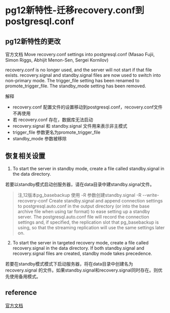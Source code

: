 # pg12新特性-迁移recovery.conf到postgresql.conf

## pg12新特性的更改

官方文档
Move recovery.conf settings into postgresql.conf (Masao Fujii, Simon Riggs, Abhijit Menon-Sen, Sergei Kornilov)

recovery.conf is no longer used, and the server will not start if that file exists. recovery.signal and standby.signal files are now used to switch into non-primary mode. The trigger_file setting has been renamed to promote_trigger_file. The standby_mode setting has been removed.

解释

* recovery.conf 配置文件的设置移动到postgresql.conf，recovery.conf文件不再使用
* 若 recovery.conf 存在，数据库无法启动
* recovery.signal 和 standby.signal 文件用来表示非主模式
* trigger_file 参数更名为promote_trigger_file
* standby_mode 参数被移除

## 恢复相关设置

1. To start the server in standby mode, create a file called standby.signal in the data directory. 

若要以standby模式启动创服务器，请在data目录中建standby.signal文件。

> 注,12版本pg_basebackup 使用 -R 参数创建standby.signal
-R
--write-recovery-conf
Create standby.signal and append connection settings to postgresql.auto.conf in the output directory (or into the base archive file when using tar format) to ease setting up a standby server. The postgresql.auto.conf file will record the connection settings and, if specified, the replication slot that pg_basebackup is using, so that the streaming replication will use the same settings later on.

2. To start the server in targeted recovery mode, create a file called recovery.signal in the data directory. If both standby.signal and recovery.signal files are created, standby mode takes precedence. 

若要在standby模式模式下启动服务器，将在data目录中创建名为 recovery.signal 的文件。如果standby.signal和recovery.signal同时存在。则优先使用备用模式。

## reference

[官方文档](https://www.postgresql.org/docs/12/runtime-config-wal.html#RUNTIME-CONFIG-WAL-ARCHIVE-RECOVERY)

